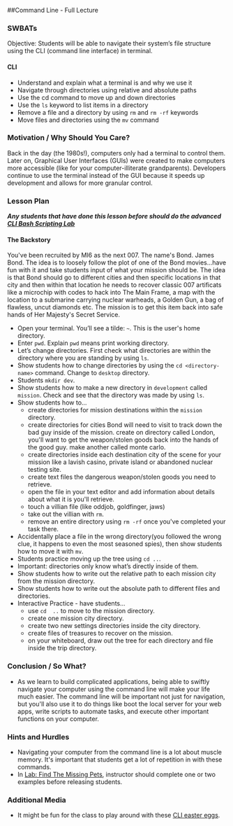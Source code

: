 ##Command Line - Full Lecture

### SWBATs

Objective: Students will be able to navigate their system’s file structure using the CLI (command line interface) in terminal.

#### CLI
* Understand and explain what a terminal is and why we use it
* Navigate through directories using relative and absolute paths
* Use the cd command to move up and down directories
* Use the `ls` keyword to list items in a directory
* Remove a file and a directory by using `rm` and `rm -rf` keywords
* Move files and directories using the `mv` command


### Motivation / Why Should You Care?
Back in the day (the 1980s!), computers only had a terminal to control them. Later on, Graphical User Interfaces (GUIs) were created to make computers more accessible (like for your computer-illiterate grandparents). Developers continue to use the terminal instead of the GUI because it speeds up development and allows for more granular control.

### Lesson Plan
***Any students that have done this lesson before should do the advanced [CLI Bash Scripting Lab](https://github.com/learn-co-curriculum/hs-advanced-cli)***

#### The Backstory
You've been recruited by MI6 as the next 007. The name's Bond. James Bond. The idea is to loosely follow the plot of one of the Bond movies...have fun with it and take students input of what your mission should be. The idea is that Bond should go to different cities and then specific locations in that city and then within that location he needs to recover classic 007 artificats like a microchip with codes to hack into The Main Frame, a map with the location to a submarine carrying nuclear warheads, a Golden Gun, a bag of flawless, uncut diamonds etc. The mission is to get this item back into safe hands of Her Majesty's Secret Service.

+ Open your terminal. You’ll see a tilde: `~`. This is the user's home directory.
+ Enter `pwd`. Explain `pwd` means print working directory.
+ Let’s change directories. First check what directories are within the directory where you are standing by using `ls`.
+ Show students how to change directories by using the `cd <directory-name>` command. Change to `desktop` directory.
+ Students `mkdir dev`. 
+ Show students how to make a new directory in `development` called `mission`. Check and see that the directory was made by using `ls`.
+ Show students how to...
  + create directories for mission destinations within the `mission` directory. 
  + create directories for cities Bond will need to visit to track down the bad guy inside of the mission. create on directory called London, you'll want to get the weapon/stolen goods back into the hands of the good guy. make another called monte carlo.
  + create directories inside each destination city of the scene for your mission like a lavish casino, private island or abandoned nuclear testing site.
  + create text files the dangerous weapon/stolen goods you need to retrieve.
  + open the file in your text editor and add information about details about what it is you'll retrieve.
  + touch a villian file (like oddjob, goldfinger, jaws)
  + take out the villian with `rm`.
  + remove an entire directory using `rm -rf` once you've completed your task there.
+ Accidentally place a file in the wrong directory(you followed the wrong clue, it happens to even the most seasoned spies), then show students how to move it with `mv`.
+ Students practice moving up the tree using `cd ..`.
+ Important: directories only know what’s directly inside of them.
+ Show students how to write out the relative path to each mission city from the mission directory.
+ Show students how to write out the absolute path to different files and directories.
+ Interactive Practice - have students...
  + use `cd  ..` to move to the mission directory.
  + create one mission city directory.
  + create two new settings directories inside the city directory.
  + create files of treasures to recover on the mission.
  + on your whiteboard, draw out the tree for each directory and file inside the trip directory.

### Conclusion / So What?
+ As we learn to build complicated applications, being able to swiftly navigate your computer using the command line will make your life much easier. The command line will be important not just for navigation, but you'll also use it to do things like boot the local server for your web apps, write scripts to automate tasks, and execute other important functions on your computer.

### Hints and Hurdles
+ Navigating your computer from the command line is a lot about muscle memory. It's important that students get a lot of repetition in with these commands.
+ In [Lab: Find The Missing Pets]( https://github.com/learn-co-curriculum/find-missing-pet), instructor should complete one or two examples before releasing students.

### Additional Media
+ It might be fun for the class to play around with these [CLI easter eggs](https://github.com/learn-co-curriculum/hs-cli-cultural-piece).
